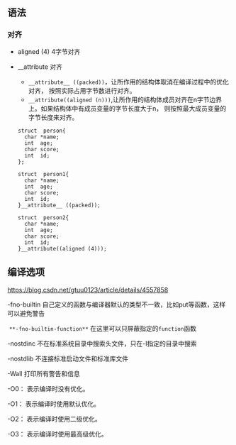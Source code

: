 ## 语法

### 对齐

- aligned (4)   4字节对齐

- __attribute 对齐

  - `__attribute__ ((packed))`，让所作用的结构体取消在编译过程中的优化对齐，
    按照实际占用字节数进行对齐。
  - `__attribute((aligned (n)))`,让所作用的结构体成员对齐在n字节边界上。如果结构体中有成员变量的字节长度大于n， 则按照最大成员变量的字节长度来对齐。

  ```
  struct  person{
  	char *name;
  	int  age;
  	char score;
  	int  id;
  };

  struct  person1{
  	char *name;
  	int  age;
  	char score;
  	int  id;
  }__attribute__ ((packed));

  struct  person2{
  	char *name;
  	int  age;
  	char score;
  	int  id;
  }__attribute((aligned (4)));
  ```

## 编译选项

https://blog.csdn.net/gtuu0123/article/details/4557858

-fno-builtin  自己定义的函数与编译器默认的类型不一致，比如put等函数，这样可以避免警告

​	`**-fno-builtin-function**` 在这里可以只屏蔽指定的`function`函数

-nostdinc  不在标准系统目录中搜索头文件，只在-I指定的目录中搜索

-nostdlib  不连接标准启动文件和标准库文件

-Wall 打印所有警告和信息

-O0： 表示编译时没有优化。

-O1： 表示编译时使用默认优化。

-O2： 表示编译时使用二级优化。

-O3： 表示编译时使用最高级优化。